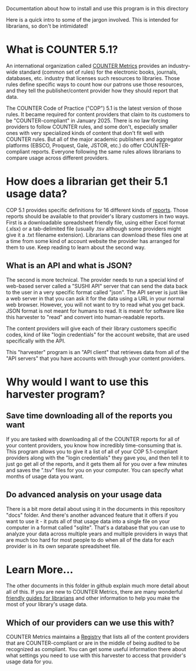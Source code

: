 Documentation about how to install and use this program is in this directory

Here is a quick intro to some of the jargon involved. This is intended for librarians, so don't be intimidated!

# What is COUNTER 5.1?
An international organization called [COUNTER Metrics](https://www.countermetrics.org/) provides an industry-wide standard (common set of rules) for the electronic books, journals, databases, etc. industry that licenses such resources to libraries.  Those rules define specific ways to count how our patrons use those resources, and they tell the publisher/content provider how they should report that data.

The COUNTER Code of Practice ("COP") 5.1 is the latest version of those rules. It became required for content providers that claim to its customers to be "COUNTER-compliant" in January 2025.
There is no law forcing providers to follow COUNTER rules, and some don't, especially smaller ones with very specialized kinds of content that don't fit well with COUNTER rules. But all of the major academic publishers and aggregator platforms (EBSCO, Proquest, Gale, JSTOR, etc.) do offer COUNTER-compliant reports. Everyone following the same rules allows librarians to compare usage across different providers.

# How does a librarian get their 5.1 usage data?

COP 5.1 provides specific definitions for 16 different kinds of [reports](https://www.countermetrics.org/education/reports/).  Those reports should be available to that provider's library customers in two ways. First is  a downloadable spreadsheet friendly file, using either Excel format (.xlsx) or a tab-delimited file (usually .tsv although some providers might give it a .txt filename extension). Librarians can download these files one at a time from some kind of account website the provider has arranged for them to use. Keep reading to learn about the second way.

## What is an API and what is JSON?

The second is more technical. The provider needs to run a special kind of web-based server called a "SUSHI API" server that can send the data back to the user in a very specific format called "json".  The API server is just like a web server in that you can ask it for the data using a URL in your normal web browser.  However, you will not want to try to read what you get back. JSON format is not meant for humans to read. It is meant for software like this harvester to "read" and convert into human-readable reports.

The content providers will give each of their library customers specific codes, kind of like "login credentials" for the account website, that are used specifically with the API.

This "harvester" program is an "API client" that retrieves data from all of the "API servers" that you have accounts with through your content providers.

# Why would I want to use this harvester program?

## Save time downloading all of the reports you want

If you are tasked with downloading all of the COUNTER reports for all of your content providers, you know how incredibly time-consuming that is.  This program allows you to give it a list of all of your COP 5.1-compliant providers along with the "login credentials" they gave you, and then tell it to just go get all of the reports, and it gets them all for you over a few minutes and saves the ".tsv" files for you on your computer. You can specify what months of usage data you want.

## Do advanced analysis on your usage data

There is a bit more detail about using it in the documents in this repository "docs" folder.  And there's another advanced feature that it offers if you want to use it - it puts all of that usage data into a single file on your computer in a format called "sqlite". That's a database that you can use to analyze your data across multiple years and multiple providers in ways that are much too hard for most people to do when all of the data for each provider is in its own separate spreadsheet file.

# Learn More...

The other documents in this folder in github explain much more detail about all of this.
If you are new to COUNTER Metrics, there are many wonderful [friendly guides for librarians](https://www.countermetrics.org/education/) and other information to help you make the most of your library's usage data.

## Which of our providers can we use this with?

COUNTER Metrics maintains a [Registry](https://registry.countermetrics.org/) that lists all of the content providers that are COUNTER-compliant or are in the middle of being audited to be recognized as compliant.
You can get some useful information there about what settings you need to use with this harvester to access that provider's usage data for you.

